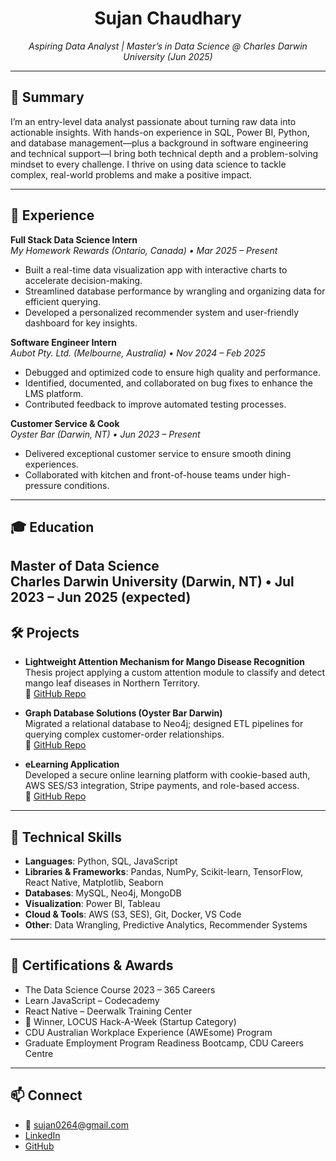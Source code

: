 <!-- HEADER -->
<h1 align="center">Sujan Chaudhary</h1>
<p align="center">
  <em>Aspiring Data Analyst | Master’s in Data Science @ Charles Darwin University (Jun 2025)</em>
</p>

---

## 🔎 Summary
I’m an entry-level data analyst passionate about turning raw data into actionable insights. With hands-on experience in SQL, Power BI, Python, and database management—plus a background in software engineering and technical support—I bring both technical depth and a problem-solving mindset to every challenge. I thrive on using data science to tackle complex, real-world problems and make a positive impact.

---

## 💼 Experience

**Full Stack Data Science Intern**  
*My Homework Rewards (Ontario, Canada) • Mar 2025 – Present*  
- Built a real-time data visualization app with interactive charts to accelerate decision-making.  
- Streamlined database performance by wrangling and organizing data for efficient querying.  
- Developed a personalized recommender system and user-friendly dashboard for key insights.

**Software Engineer Intern**  
*Aubot Pty. Ltd. (Melbourne, Australia) • Nov 2024 – Feb 2025*  
- Debugged and optimized code to ensure high quality and performance.  
- Identified, documented, and collaborated on bug fixes to enhance the LMS platform.  
- Contributed feedback to improve automated testing processes.

**Customer Service & Cook**  
*Oyster Bar (Darwin, NT) • Jun 2023 – Present*  
- Delivered exceptional customer service to ensure smooth dining experiences.  
- Collaborated with kitchen and front-of-house teams under high-pressure conditions.

---

## 🎓 Education

**Master of Data Science**  
Charles Darwin University (Darwin, NT) • Jul 2023 – Jun 2025 (expected)
---

## 🛠️ Projects

- **Lightweight Attention Mechanism for Mango Disease Recognition**  
  Thesis project applying a custom attention module to classify and detect mango leaf diseases in Northern Territory.  
  🔗 [GitHub Repo](https://github.com/hexsujan0264/mango-disease-recognition)

- **Graph Database Solutions (Oyster Bar Darwin)**  
  Migrated a relational database to Neo4j; designed ETL pipelines for querying complex customer-order relationships.  
  🔗 [GitHub Repo](https://github.com/hexsujan0264/oysterbar-graph-db)

- **eLearning Application**  
  Developed a secure online learning platform with cookie-based auth, AWS SES/S3 integration, Stripe payments, and role-based access.  
  🔗 [GitHub Repo](https://github.com/hexsujan0264/elearning-platform)

---

## 🔧 Technical Skills

- **Languages**: Python, SQL, JavaScript  
- **Libraries & Frameworks**: Pandas, NumPy, Scikit-learn, TensorFlow, React Native, Matplotlib, Seaborn  
- **Databases**: MySQL, Neo4j, MongoDB  
- **Visualization**: Power BI, Tableau  
- **Cloud & Tools**: AWS (S3, SES), Git, Docker, VS Code  
- **Other**: Data Wrangling, Predictive Analytics, Recommender Systems

---

## 🏅 Certifications & Awards

- The Data Science Course 2023 – 365 Careers  
- Learn JavaScript – Codecademy  
- React Native – Deerwalk Training Center  
- 🥇 Winner, LOCUS Hack-A-Week (Startup Category)  
- CDU Australian Workplace Experience (AWEsome) Program  
- Graduate Employment Program Readiness Bootcamp, CDU Careers Centre

---

## 📫 Connect

- 📧 sujan0264@gmail.com  
- [LinkedIn](https://www.linkedin.com/in/sujan-chaudhary/)  
- [GitHub](https://github.com/hexsujan0264)  
